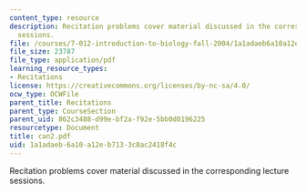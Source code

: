 ```yaml
---
content_type: resource
description: Recitation problems cover material discussed in the corresponding lecture
  sessions.
file: /courses/7-012-introduction-to-biology-fall-2004/1a1adaeb6a10a12eb7133c8ac2418f4c_can2.pdf
file_size: 23787
file_type: application/pdf
learning_resource_types:
- Recitations
license: https://creativecommons.org/licenses/by-nc-sa/4.0/
ocw_type: OCWFile
parent_title: Recitations
parent_type: CourseSection
parent_uid: 862c3488-d99e-bf2a-f92e-5bb0d0196225
resourcetype: Document
title: can2.pdf
uid: 1a1adaeb-6a10-a12e-b713-3c8ac2418f4c
---
```

Recitation problems cover material discussed in the corresponding lecture sessions.